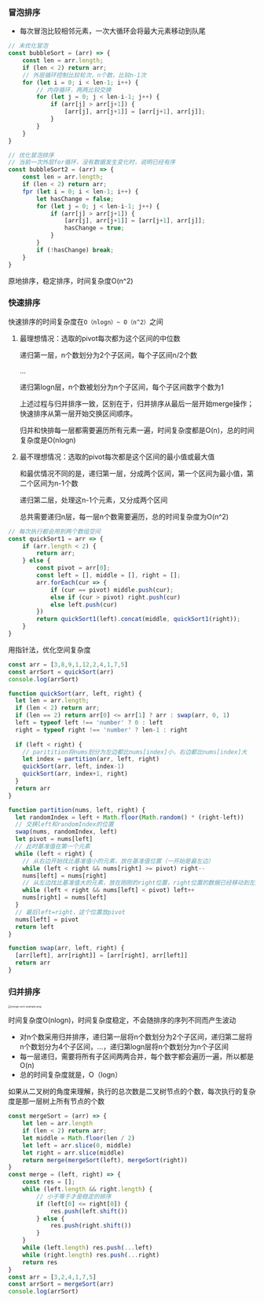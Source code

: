 ### 冒泡排序

+ 每次冒泡比较相邻元素，一次大循环会将最大元素移动到队尾

~~~js
// 未优化冒泡
const bubbleSort = (arr) => {
    const len = arr.length;
    if (len < 2) return arr;
    // 外层循环控制比较轮次，n个数，比较n-1次
    for (let i = 0; i < len-1; i++) {
        // 内存循环，两两比较交换
        for (let j = 0; j < len-i-1; j++) {
            if (arr[j] > arr[j+1]) {
                [arr[j], arr[j+1]] = [arr[j+1], arr[j]];
            }
        }
    }
}
~~~

~~~js
// 优化冒泡排序
// 当前一次外层for循环，没有数据发生变化时，说明已经有序
const bubbleSort2 = (arr) => {
    const len = arr.length;
    if (len < 2) return arr;
    fpr (let i = 0; i < len-1; i++) {
        let hasChange = false;
        for (let j = 0; j < len-i-1; j++) {
            if (arr[j] > arr[j+1]) {
                [arr[j], arr[j+1]] = [arr[j+1], arr[j]];
                hasChange = true;
            }
        }
        if (!hasChange) break;
    }
}
~~~

原地排序，稳定排序，时间复杂度O(n^2)

### 快速排序

快速排序的时间复杂度在`O（nlogn）~ O（n^2）`之间

1. 最理想情况：选取的pivot每次都为这个区间的中位数

   递归第一层，n个数划分为2个子区间，每个子区间n/2个数

   ...

   递归第logn层，n个数被划分为n个子区间，每个子区间数字个数为1

   上述过程与归并排序一致，区别在于，归并排序从最后一层开始merge操作；快速排序从第一层开始交换区间顺序。

   归并和快排每一层都需要遍历所有元素一遍，时间复杂度都是O(n)，总的时间复杂度是O(nlogn)

2. 最不理想情况：选取的pivot每次都是这个区间的最小值或最大值

   和最优情况不同的是，递归第一层，分成两个区间，第一个区间为最小值，第二个区间为n-1个数

   递归第二层，处理这n-1个元素，又分成两个区间

   总共需要递归n层，每一层n个数需要遍历，总的时间复杂度为O(n^2)

~~~js
// 每次执行都会用到两个数组空间
const quickSort1 = arr => {
    if (arr.length < 2) {
        return arr;
    } else {
        const pivot = arr[0];
        const left = [], middle = [], right = [];
        arr.forEach(cur => {
            if (cur == pivot) middle.push(cur);
            else if (cur > pivot) right.push(cur)
            else left.push(cur)
        })
        return quickSort1(left).concat(middle, quickSort1(right));
    }
}
~~~

用指针法，优化空间复杂度

~~~js
const arr = [3,8,9,1,12,2,4,1,7,5]
const arrSort = quickSort(arr)
console.log(arrSort)

function quickSort(arr, left, right) {
  let len = arr.length;
  if (len < 2) return arr;
  if (len == 2) return arr[0] <= arr[1] ? arr : swap(arr, 0, 1)
  left = typeof left !== 'number' ? 0 : left
  right = typeof right !== 'number' ? len-1 : right
  
  if (left < right) {
    // paritition将nums划分为左边都比nums[index]小，右边都比nums[index]大
    let index = partition(arr, left, right)
    quickSort(arr, left, index-1)
    quickSort(arr, index+1, right)
  }
  return arr
}

function partition(nums, left, right) {
  let randomIndex = left + Math.floor(Math.random() * (right-left))
  // 交换left和randomIndex的位置
  swap(nums, randomIndex, left)
  let pivot = nums[left]
  // 此时基准值在第一个元素
  while (left < right) {
    // 从右边开始找比基准值小的元素，放在基准值位置（一开始是最左边）
    while (left < right && nums[right] >= pivot) right--
    nums[left] = nums[right] 
    // 从左边找比基准值大的元素，放在刚刚的right位置，right位置的数据已经移动到左边了
    while (left < right && nums[left] < pivot) left++
    nums[right] = nums[left]
  }
  // 最后left=right，这个位置放pivot
  nums[left] = pivot
  return left
}

function swap(arr, left, right) {
  [arr[left], arr[right]] = [arr[right], arr[left]]
  return arr
}

~~~



### 归并排序

<img src="https://p1-jj.byteimg.com/tos-cn-i-t2oaga2asx/gold-user-assets/2019/7/23/16c1f400a4920693~tplv-t2oaga2asx-zoom-in-crop-mark:1678:0:0:0.awebp" alt="merge-sort-example.png" style="zoom:37%;" />

时间复杂度O(nlogn)，时间复杂度稳定，不会随排序的序列不同而产生波动

+ 对n个数采用归并排序，递归第一层将n个数划分为2个子区间，递归第二层将n个数划分为4个子区间，...，递归第logn层将n个数划分为n个子区间
+ 每一层递归，需要将所有子区间两两合并，每个数字都会遍历一遍，所以都是O(n)
+ 总的时间复杂度就是，O（logn）

如果从二叉树的角度来理解，执行的总次数是二叉树节点的个数，每次执行的复杂度是那一层树上所有节点的个数

~~~js
const mergeSort = (arr) => {
    let len = arr.length
    if (len < 2) return arr;
    let middle = Math.floor(len / 2)
    let left = arr.slice(0, middle)
    let right = arr.slice(middle)
    return merge(mergeSort(left), mergeSort(right))
}
const merge = (left, right) => {
    const res = [];
    while (left.length && right.length) {
        // 小于等于才是稳定的排序
        if (left[0] <= right[0]) {
            res.push(left.shift())
        } else {
            res.push(right.shift())
        }
    }
    while (left.length) res.push(...left)
    while (right.length) res.push(...right)
    return res
}
const arr = [3,2,4,1,7,5]
const arrSort = mergeSort(arr)
console.log(arrSort)
~~~

